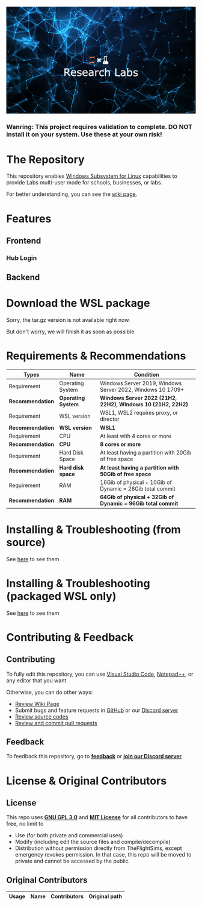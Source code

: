 

![JupyterLab](https://github.com/TheFlightSims/research-labs/blob/main/logo.png?raw=true)

### Wanring: This project requires validation to complete. DO NOT install it on your system. Use these at your own risk!

# The Repository

This repository enables [Windows Subsystem for Linux](https://aka.ms/wsl) capabilities to provide Labs multi-user mode for schools, businesses, or labs.

For better understanding, you can see the [wiki page](github.com/TheFlightSims/research-labs/wiki).

# Features

## Frontend

### Hub Login



## Backend

# Download the WSL package

Sorry, the tar.gz version is not available right now. 

But don't worry, we will finish it as soon as possible

# Requirements & Recommendations

| Types | Name | Condition |
| -- | -- | -- |
| Requirement | Operating System | Windows Server 2019, Windows Server 2022, Windows 10 1709+
| **Recommendation** | **Operating System** | **Windows Server 2022 (21H2, 22H2), Windows 10 (21H2, 22H2)**
| Requirement | WSL version | WSL1, WSL2 requires proxy, or director
| **Recommendation** | **WSL version** | **WSL1**
| Requirement | CPU | At least with 4 cores or more
| **Recommendation** | **CPU** | **8 cores or more**
| Requirement | Hard Disk Space | At least having a partition with 20Gib of free space
| **Recommendation** | **Hard disk space** | **At least having a partition with 50Gib of free space**
| Requirement | RAM | 16Gib of physical + 10Gib of Dynamic = 26Gib total commit
| **Recommendation** | **RAM** | **64Gib of physical + 32Gib of Dynamic = 96Gib total commit**

# Installing & Troubleshooting (from source)

See [here](github.com/TheFlightSims/research-labs/wiki) to see them

# Installing & Troubleshooting (packaged WSL only)

See [here](github.com/TheFlightSims/research-labs/wiki) to see them

# Contributing & Feedback

## Contributing
To fully edit this repository, you can use [Visual Studio Code](https://code.visualstudio.com/), [Notepad++](https://notepad-plus-plus.org/downloads/), or any editor that you want

Otherwise, you can do other ways:
 - [Review Wiki Page](github.com/TheFlightSims/research-labs/wiki)
 - Submit bugs and feature requests in [GitHub](github.com/TheFlightSims/research-labs/issues) or our [Discord server](https://discord.gg/VdbJAHKhuW)
 - [Review source codes]()
 - [Review and commit pull requests](github.com/TheFlightSims/research-labs/pulls)

## Feedback
To feedback this repository, go to [**feedback**](issues) or **[join our Discord server](https://discord.gg/VdbJAHKhuW)**

# License & Original Contributors
## License 
This repo uses [**GNU GPL 3.0**](https://www.gnu.org/licenses/gpl-3.0.en.html) and [**MIT License**](https://opensource.org/licenses/MIT) for all contributors to have free, no limit to 
- Use (for both private and commercial uses)
- Modify (including edit the source files and compile/decompile) 
- Distribution without permission directly from TheFlightSims, except emergency revokes permission. In that case, this repo will be moved to private and cannot be accessed by the public.

## Original Contributors
|Usage|Name|Contributors|Original path|
|--|--|--|--|

